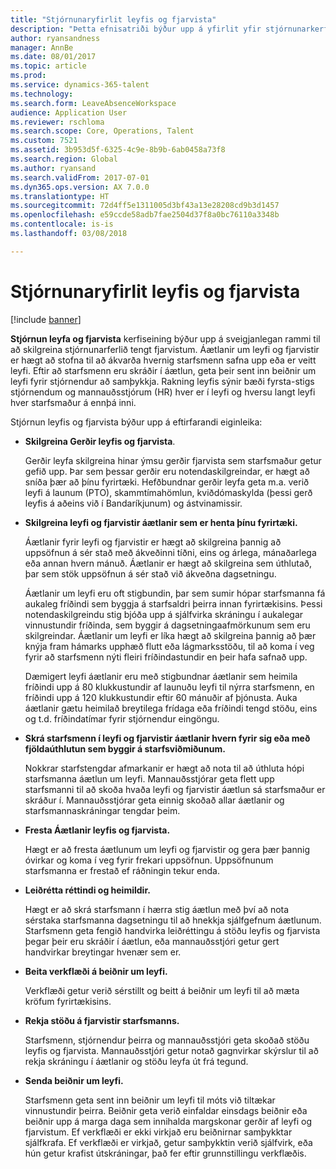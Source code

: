 ```yaml
---
title: "Stjórnunaryfirlit leyfis og fjarvista"
description: "Þetta efnisatriði býður upp á yfirlit yfir stjórnunarkerfiseiningu leyfis og fjarvista."
author: ryansandness
manager: AnnBe
ms.date: 08/01/2017
ms.topic: article
ms.prod: 
ms.service: dynamics-365-talent
ms.technology: 
ms.search.form: LeaveAbsenceWorkspace
audience: Application User
ms.reviewer: rschloma
ms.search.scope: Core, Operations, Talent
ms.custom: 7521
ms.assetid: 3b953d5f-6325-4c9e-8b9b-6ab0458a73f8
ms.search.region: Global
ms.author: ryansand
ms.search.validFrom: 2017-07-01
ms.dyn365.ops.version: AX 7.0.0
ms.translationtype: HT
ms.sourcegitcommit: 72d4ff5e1311005d3bf43a13e28208cd9b3d1457
ms.openlocfilehash: e59ccde58adb7fae2504d37f8a0bc76110a3348b
ms.contentlocale: is-is
ms.lasthandoff: 03/08/2018

---
```

# <a name="leave-and-absence-management-overview"></a>Stjórnunaryfirlit leyfis og fjarvista

[!include [banner](includes/banner.md)]

**Stjórnun leyfa og fjarvista** kerfiseining býður upp á sveigjanlegan rammi til að skilgreina stjórnunarferlið tengt fjarvistum. Áætlanir um leyfi og fjarvistir er hægt að stofna til að ákvarða hvernig starfsmenn safna upp eða er veitt leyfi. Eftir að starfsmenn eru skráðir í áætlun, geta þeir sent inn beiðnir um leyfi fyrir stjórnendur að samþykkja. Rakning leyfis sýnir bæði fyrsta-stigs stjórnendum og mannauðsstjórum (HR) hver er í leyfi og hversu langt leyfi hver starfsmaður á ennþá inni.  

Stjórnun leyfis og fjarvista býður upp á eftirfarandi eiginleika: 

- **Skilgreina Gerðir leyfis og fjarvista**.

    Gerðir leyfa skilgreina hinar ýmsu gerðir fjarvista sem starfsmaður getur gefið upp. Þar sem þessar gerðir eru notendaskilgreindar, er hægt að sníða þær að þínu fyrirtæki. Hefðbundnar gerðir leyfa geta m.a. verið leyfi á launum (PTO), skammtímahömlun, kviðdómaskylda (þessi gerð leyfis á aðeins við í Bandaríkjunum) og ástvinamissir. 

- **Skilgreina leyfi og fjarvistir áætlanir sem er henta þínu fyrirtæki.**

    Áætlanir fyrir leyfi og fjarvistir er hægt að skilgreina þannig að uppsöfnun á sér stað með ákveðinni tíðni, eins og árlega, mánaðarlega eða annan hvern mánuð. Áætlanir er hægt að skilgreina sem úthlutað, þar sem stök uppsöfnun á sér stað við ákveðna dagsetningu. 

    Áætlanir um leyfi eru oft stigbundin, þar sem sumir hópar starfsmanna fá aukaleg fríðindi sem byggja á starfsaldri þeirra innan fyrirtækisins. Þessi notendaskilgreindu stig bjóða upp á sjálfvirka skráningu í aukalegar vinnustundir fríðinda, sem byggir á dagsetningaafmörkunum sem eru skilgreindar. Áætlanir um leyfi er líka hægt að skilgreina þannig að þær knýja fram hámarks upphæð flutt eða lágmarksstöðu, til að koma í veg fyrir að starfsmenn nýti fleiri fríðindastundir en þeir hafa safnað upp. 

    Dæmigert leyfi áætlanir eru með stigbundnar áætlanir sem heimila fríðindi upp á 80 klukkustundir af launuðu leyfi til nýrra starfsmenn, en fríðindi upp á 120 klukkustundir eftir 60 mánuðir af þjónusta. Auka áætlanir gætu heimilað breytilega frídaga eða fríðindi tengd stöðu, eins og t.d. fríðindatímar fyrir stjórnendur eingöngu.

- **Skrá starfsmenn í leyfi og fjarvistir áætlanir hvern fyrir sig eða með fjöldaúthlutun sem byggir á starfsviðmiðunum.**

    Nokkrar starfstengdar afmarkanir er hægt að nota til að úthluta hópi starfsmanna áætlun um leyfi. Mannauðsstjórar geta flett upp starfsmanni til að skoða hvaða leyfi og fjarvistir áætlun sá starfsmaður er skráður í. Mannauðsstjórar geta einnig skoðað allar áætlanir og starfsmannaskráningar tengdar þeim.

- **Fresta Áætlanir leyfis og fjarvista.**

    Hægt er að fresta áætlunum um leyfi og fjarvistir og gera þær þannig óvirkar og koma í veg fyrir frekari uppsöfnun. Uppsöfnunum starfsmanna er frestað ef ráðningin tekur enda.  

- **Leiðrétta réttindi og heimildir.**

    Hægt er að skrá starfsmann í hærra stig áætlun með því að nota sérstaka starfsmanna dagsetningu til að hnekkja sjálfgefnum áætlunum. Starfsmenn geta fengið handvirka leiðréttingu á stöðu leyfis og fjarvista þegar þeir eru skráðir í áætlun, eða mannauðsstjóri getur gert handvirkar breytingar hvenær sem er. 

- **Beita verkflæði á beiðnir um leyfi.**

     Verkflæði getur verið sérstillt og beitt á beiðnir um leyfi til að mæta kröfum fyrirtækisins.  

- **Rekja stöðu á fjarvistir starfsmanns.**

    Starfsmenn, stjórnendur þeirra og mannauðsstjóri geta skoðað stöðu leyfis og fjarvista. Mannauðsstjóri getur notað gagnvirkar skýrslur til að rekja skráningu í áætlanir og stöðu leyfa út frá tegund. 

- **Senda beiðnir um leyfi.**

    Starfsmenn geta sent inn beiðnir um leyfi til móts við tiltækar vinnustundir þeirra. Beiðnir geta verið einfaldar einsdags beiðnir eða beiðnir upp á marga daga sem innihalda margskonar gerðir af leyfi og fjarvistum. Ef verkflæði er ekki virkjað eru beiðnirnar samþykktar sjálfkrafa. Ef verkflæði er virkjað, getur samþykktin verið sjálfvirk, eða hún getur krafist útskráningar, það fer eftir grunnstillingu verkflæðis.

